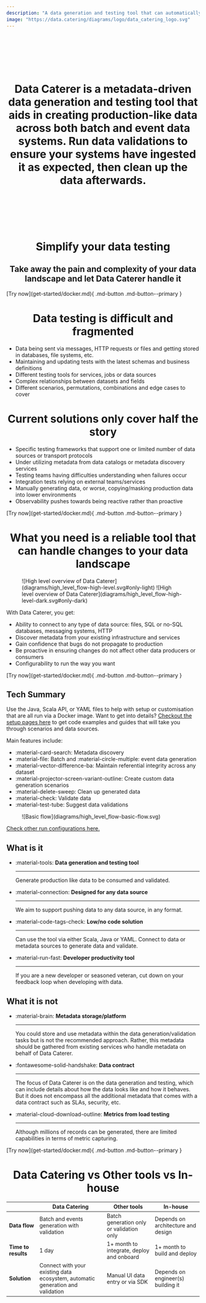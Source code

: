 ```yaml
---
description: "A data generation and testing tool that can automatically discover, generate and validate your data ecosystem"
image: "https://data.catering/diagrams/logo/data_catering_logo.svg"
---
```


<h1 align="center" style="padding-top: 100px; padding-bottom: 100px">Data Caterer is a metadata-driven data generation and 
testing tool that aids in creating production-like data across both batch and event data systems. Run data validations 
to ensure your systems have ingested it as expected, then clean up the data afterwards.</h1>

<h1 align="center">Simplify your data testing</h1>

<h2 align="center">Take away the pain and complexity of your data landscape and let Data Caterer handle it</h2>

<span class="center-content">
[Try now](get-started/docker.md){ .md-button .md-button--primary }
</span>

<h1 class="content-spaced" align="center">Data testing is difficult and fragmented</h1>

- Data being sent via messages, HTTP requests or files and getting stored in databases, file systems, etc.
- Maintaining and updating tests with the latest schemas and business definitions
- Different testing tools for services, jobs or data sources
- Complex relationships between datasets and fields
- Different scenarios, permutations, combinations and edge cases to cover

<h1 class="content-spaced" align="center">Current solutions only cover half the story</h1>

- Specific testing frameworks that support one or limited number of data sources or transport protocols
- Under utilizing metadata from data catalogs or metadata discovery services
- Testing teams having difficulties understanding when failures occur
- Integration tests relying on external teams/services
- Manually generating data, or worse, copying/masking production data into lower environments
- Observability pushes towards being reactive rather than proactive

<span class="center-content">
[Try now](get-started/docker.md){ .md-button .md-button--primary }
</span>

<h1 class="content-spaced" align="center">What you need is a reliable tool that can handle changes to your data landscape</h1> 

<figure markdown>
  ![High level overview of Data Caterer](diagrams/high_level_flow-high-level.svg#only-light)
  ![High level overview of Data Caterer](diagrams/high_level_flow-high-level-dark.svg#only-dark)
</figure>

With Data Caterer, you get:

- Ability to connect to any type of data source: files, SQL or no-SQL databases, messaging systems, HTTP
- Discover metadata from your existing infrastructure and services
- Gain confidence that bugs do not propagate to production
- Be proactive in ensuring changes do not affect other data producers or consumers
- Configurability to run the way you want

<span class="center-content">
[Try now](get-started/docker.md){ .md-button .md-button--primary }
</span>

## Tech Summary

Use the Java, Scala API, or YAML files to help with setup or customisation that are all run via a Docker image. Want to 
get into details? [Checkout the setup pages here](setup/index.md) to get code examples and guides that will take you 
through scenarios and data sources.

Main features include:

- :material-card-search: Metadata discovery
- :material-file: Batch and :material-circle-multiple: event data generation
- :material-vector-difference-ba: Maintain referential integrity across any dataset
- :material-projector-screen-variant-outline: Create custom data generation scenarios
- :material-delete-sweep: Clean up generated data
- :material-check: Validate data
- :material-test-tube: Suggest data validations

<figure markdown>
  ![Basic flow](diagrams/high_level_flow-basic-flow.svg)
</figure>

[Check other run configurations here.](setup/index.md#high-level-run-configurations)

## What is it

<div class="grid cards" markdown>

-   :material-tools: __Data generation and testing tool__

    ---

    Generate production like data to be consumed and validated.

-   :material-connection: __Designed for any data source__

    ---

    We aim to support pushing data to any data source, in any format.

-   :material-code-tags-check: __Low/no code solution__

    ---

    Can use the tool via either Scala, Java or YAML. Connect to data or metadata sources to generate data and validate.

-   :material-run-fast: __Developer productivity tool__

    ---

    If you are a new developer or seasoned veteran, cut down on your feedback loop when developing with data.

</div>

## What it is not

<div class="grid cards" markdown>

-   :material-brain: __Metadata storage/platform__

    ---

    You could store and use metadata within the data generation/validation tasks but is not the recommended approach.
    Rather, this metadata should be gathered from existing services who handle metadata on behalf of Data Caterer.

-   :fontawesome-solid-handshake: __Data contract__

    ---

    The focus of Data Caterer is on the data generation and testing, which can include details about how the data looks
    like and how it behaves. But it does not encompass all the additional metadata that comes with a data contract such
    as SLAs, security, etc.

-   :material-cloud-download-outline: __Metrics from load testing__

    ---

    Although millions of records can be generated, there are limited capabilities in terms of metric capturing.

</div>

<span class="center-content">
[Try now](get-started/docker.md){ .md-button .md-button--primary }
</span>

<h1 class="content-spaced" align="center">Data Catering vs Other tools vs In-house</h1>

<span class="center-content">

|                        | Data Catering                                                                  | Other tools                               | In-house                                    |
|------------------------|--------------------------------------------------------------------------------|-------------------------------------------|---------------------------------------------|
| <b>Data flow</b>       | Batch and events generation with validation                                    | Batch generation only or validation only  | Depends on architecture and design          |
| <b>Time to results</b> | 1 day                                                                          | 1+ month to integrate, deploy and onboard | 1+ month to build and deploy                |
| <b>Solution</b>        | Connect with your existing data ecosystem, automatic generation and validation | Manual UI data entry or via SDK           | Depends on engineer(s) building it          |

</span>
